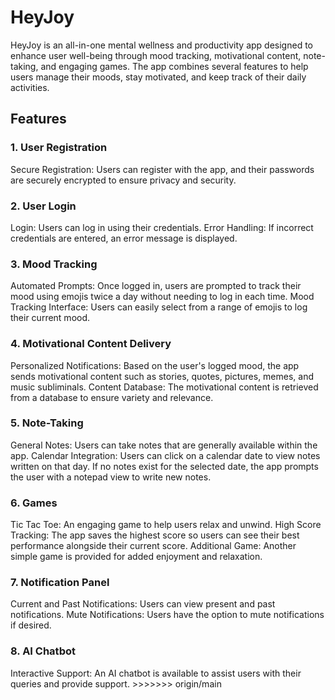 <h1>HeyJoy</h1>
<p>
  HeyJoy is an all-in-one mental wellness and productivity app designed to enhance user well-being through mood tracking, motivational content, note-taking, and engaging games. The app combines several features     to help users manage their moods, stay motivated, and keep track of their daily activities.
</p>

<h2>Features</h2>

<h3>1. User Registration</h3>
Secure Registration: Users can register with the app, and their passwords are securely encrypted to ensure privacy and security.
<h3>2. User Login</h3>
Login: Users can log in using their credentials.
Error Handling: If incorrect credentials are entered, an error message is displayed.
<h3>3. Mood Tracking</h3>
Automated Prompts: Once logged in, users are prompted to track their mood using emojis twice a day without needing to log in each time.
Mood Tracking Interface: Users can easily select from a range of emojis to log their current mood.
<h3>4. Motivational Content Delivery</h3>
Personalized Notifications: Based on the user's logged mood, the app sends motivational content such as stories, quotes, pictures, memes, and music subliminals.
Content Database: The motivational content is retrieved from a database to ensure variety and relevance.
<h3>5. Note-Taking</h3>
General Notes: Users can take notes that are generally available within the app.
Calendar Integration: Users can click on a calendar date to view notes written on that day. If no notes exist for the selected date, the app prompts the user with a notepad view to write new notes.
<h3>6. Games</h3>
Tic Tac Toe: An engaging game to help users relax and unwind.
High Score Tracking: The app saves the highest score so users can see their best performance alongside their current score.
Additional Game: Another simple game is provided for added enjoyment and relaxation.
<h3>7. Notification Panel</h3>
Current and Past Notifications: Users can view present and past notifications.
Mute Notifications: Users have the option to mute notifications if desired.
<h3>8. AI Chatbot</h3>
Interactive Support: An AI chatbot is available to assist users with their queries and provide support.
>>>>>>> origin/main
